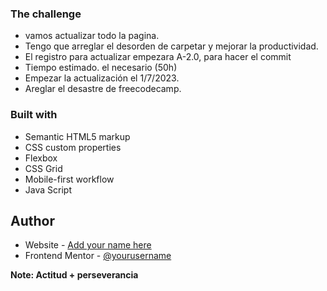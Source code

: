 ### The challenge
- vamos actualizar todo la pagina.
- Tengo que arreglar el desorden de carpetar 
  y mejorar la productividad.
- El registro para actualizar empezara A-2.0, 
  para hacer el commit  
- Tiempo estimado. el necesario (50h)
- Empezar la actualización el 1/7/2023.
- Areglar el desastre de freecodecamp.


### Built with

- Semantic HTML5 markup
- CSS custom properties
- Flexbox
- CSS Grid
- Mobile-first workflow
- Java Script

## Author

- Website - [Add your name here](https://www.your-site.com)
- Frontend Mentor - [@yourusername](https://www.frontendmentor.io/profile/yourusername)


**Note: Actitud + perseverancia**
